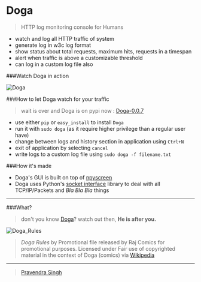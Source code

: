 Doga
====

> HTTP log monitoring console for Humans

* watch and log all HTTP traffic of system
* generate log in w3c log format
* show status about total requests, maximum hits, requests in a timespan
* alert when traffic is above a customizable threshold
* can log in a custom log file also


###Watch Doga in action

![Doga](https://raw.githubusercontent.com/pravj/Doga/master/docs/Doga.png)

###How to let Doga watch for your traffic

> wait is over and Doga is on pypi now : [Doga-0.0.7](https://pypi.python.org/pypi/Doga)

* use either `pip` or `easy_install` to install `Doga`
* run it with `sudo doga` (as it require higher privilege than a regular user have)
* change between logs and history section in application using `Ctrl+N`
* exit of application by selecting `cancel`
* write logs to a custom log file using `sudo doga -f filename.txt`

###How it's made

* Doga's GUI is built on top of [npyscreen](https://pypi.python.org/pypi/npyscreen)
* Doga uses Python's [socket interface](https://docs.python.org/2/library/socket.html) library to deal with all TCP/IP/Packets and *Bla Bla Bla* things

---

###What?

> don't you know [Doga](http://en.wikipedia.org/wiki/Doga_(comics))? watch out then, **He is after you.**

![Doga_Rules](https://raw.githubusercontent.com/pravj/Doga/master/docs/Doga_Rules.jpg)

> *Doga Rules* by Promotional file released by Raj Comics for promotional purposes.
> Licensed under Fair use of copyrighted material in the context of Doga (comics) via [Wikipedia](http://en.wikipedia.org/wiki/File:Doga_Rules.jpg#mediaviewer/File:Doga_Rules.jpg)

---
> [Pravendra Singh](https://pravj.github.io)

